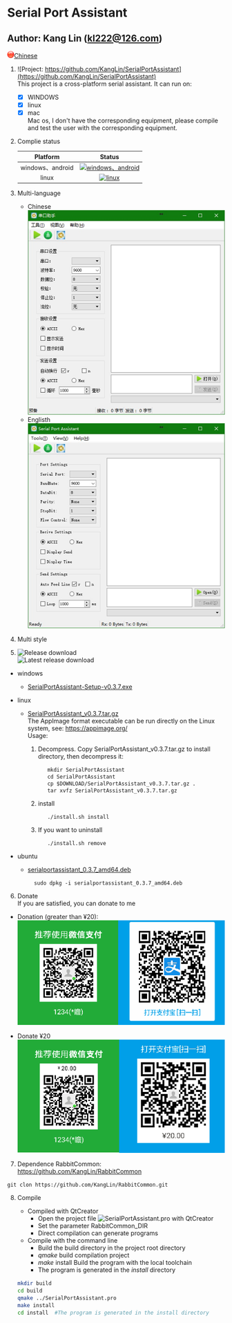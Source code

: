 Serial Port Assistant
=====================

Author: Kang Lin (kl222@126.com)
--------------------------------

[<img src="Resource/png/China.png" alt="Chinese" title="Chinese" width="16" height="16" />Chinese](README_zh_CN.md)

1. ![Project: https://github.com/KangLin/SerialPortAssistant](https://github.com/KangLin/SerialPortAssistant)  
This project is a cross-platform serial assistant. It can run on:
    - [x] WINDOWS
    - [x] linux
    - [x] mac  
        Mac os, I don't have the corresponding equipment,
        please compile and test the user with the corresponding equipment.

2. Complie status

    |Platform|Status|
    |:---:|:------:|
    |windows、android|[![windows、android](https://ci.appveyor.com/api/projects/status/y77e828ysqc79r9o?svg=true)](https://ci.appveyor.com/project/KangLin/serialportassistant)|
    |linux|[![linux](https://travis-ci.org/KangLin/SerialPortAssistant.svg?branch=master)](https://travis-ci.org/KangLin/SerialPortAssistant)|

3. Multi-language
    * Chinese  
    ![Chinese](Docs/ui-zh.jpg)
    * Englisth  
    ![Englisth](Docs/ui-en.jpg)

4. Multi style

5. ![Release download](https://github.com/KangLin/SerialPortAssistant/releases)  
![Latest release download](https://github.com/KangLin/SerialPortAssistant/releases/latest)

- windows
    + [SerialPortAssistant-Setup-v0.3.7.exe](https://github.com/KangLin/SerialPortAssistant/releases/download/v0.3.7/SerialPortAssistant-Setup-v0.3.7.exe)

- linux
    + [SerialPortAssistant_v0.3.7.tar.gz](https://github.com/KangLin/SerialPortAssistant/releases/download/v0.3.7/SerialPortAssistant_v0.3.7.tar.gz)  
        The AppImage format executable can be run directly on the Linux system, see: https://appimage.org/  
        Usage:    
        1. Decompress. Copy SerialPortAssistant_v0.3.7.tar.gz to install directory, then decompress it:
    
                  mkdir SerialPortAssistant
                  cd SerialPortAssistant
                  cp $DOWNLOAD/SerialPortAssistant_v0.3.7.tar.gz .
                  tar xvfz SerialPortAssistant_v0.3.7.tar.gz
    
        2. install
    
                  ./install.sh install
    
        3. If you want to uninstall
    
                  ./install.sh remove
- ubuntu
    + [serialportassistant_0.3.7_amd64.deb](https://github.com/KangLin/SerialPortAssistant/releases/download/v0.3.7/serialportassistant_0.3.7_amd64.deb)

            sudo dpkg -i serialportassistant_0.3.7_amd64.deb

6. Donate  
If you are satisfied, you can donate to me

- Donation (greater than ¥20):  
![donation (greater than ¥20)](https://github.com/KangLin/RabbitCommon/raw/master/Src/Resource/image/Contribute.png "donation (greater than ¥20)")

- Donate ¥20  
![donation ¥20](https://github.com/KangLin/RabbitCommon/raw/master/Src/Resource/image/Contribute20.png "donation ¥20")
    
7. Dependence
  RabbitCommon: https://github.com/KangLin/RabbitCommon
  
  ```
  git clon https://github.com/KangLin/RabbitCommon.git
  ```
  
8. Compile
    - Compiled with QtCreator
       * Open the project file ![SerialPortAssistant.pro](SerialPortAssistant.pro) with QtCreator
       * Set the parameter RabbitCommon_DIR
       * Direct compilation can generate programs
    - Compile with the command line
       * Build the build directory in the project root directory
       * *qmake* build compilation project
       * *make* install Build the program with the local toolchain
       * The program is generated in the *install* directory

    ```sh
    mkdir build
    cd build
    qmake ../SerialPortAssistant.pro
    make install
    cd install  #The program is generated in the install directory
    ```
